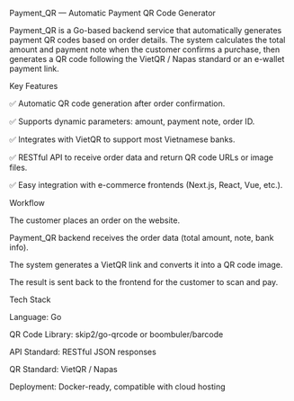 Payment_QR — Automatic Payment QR Code Generator

Payment_QR is a Go-based backend service that automatically generates payment QR codes based on order details.
The system calculates the total amount and payment note when the customer confirms a purchase, then generates a QR code following the VietQR / Napas standard or an e-wallet payment link.

Key Features

✅ Automatic QR code generation after order confirmation.

✅ Supports dynamic parameters: amount, payment note, order ID.

✅ Integrates with VietQR to support most Vietnamese banks.

✅ RESTful API to receive order data and return QR code URLs or image files.

✅ Easy integration with e-commerce frontends (Next.js, React, Vue, etc.).

Workflow

The customer places an order on the website.

Payment_QR backend receives the order data (total amount, note, bank info).

The system generates a VietQR link and converts it into a QR code image.

The result is sent back to the frontend for the customer to scan and pay.

Tech Stack

Language: Go

QR Code Library: skip2/go-qrcode or boombuler/barcode

API Standard: RESTful JSON responses

QR Standard: VietQR / Napas

Deployment: Docker-ready, compatible with cloud hosting